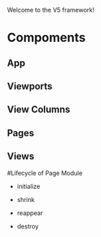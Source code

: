 Welcome to the V5 framework!

# Compoments

## App

## Viewports

## View Columns

## Pages

## Views

#Lifecycle of Page Module

*    initialize

*    shrink

*    reappear

*    destroy
